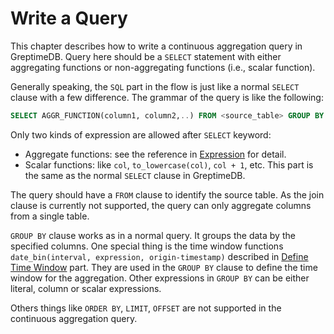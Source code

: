 # Write a Query

This chapter describes how to write a continuous aggregation query in GreptimeDB. Query here should be a `SELECT` statement with either aggregating functions or non-aggregating functions (i.e., scalar function).

Generally speaking, the `SQL` part in the flow is just like a normal `SELECT` clause with a few difference.
The grammar of the query is like the following:

```sql
SELECT AGGR_FUNCTION(column1, column2,..) FROM <source_table> GROUP BY TIME_WINDOW_FUNCTION();
```

Only two kinds of expression are allowed after `SELECT` keyword:
- Aggregate functions: see the reference in [Expression](./expression.md) for detail.
- Scalar functions: like `col`, `to_lowercase(col)`, `col + 1`, etc. This part is the same as the normal `SELECT` clause in GreptimeDB.

The query should have a `FROM` clause to identify the source table. As the join clause is currently not supported, the query can only aggregate columns from a single table.

`GROUP BY` clause works as in a normal query. It groups the data by the specified columns. One special thing is the time window functions `date_bin(interval, expression, origin-timestamp)` described in [Define Time Window](./define-time-window.md) part. They are used in the `GROUP BY` clause to define the time window for the aggregation. Other expressions in `GROUP BY` can be either literal, column or scalar expressions.

Others things like `ORDER BY`, `LIMIT`, `OFFSET` are not supported in the continuous aggregation query.

